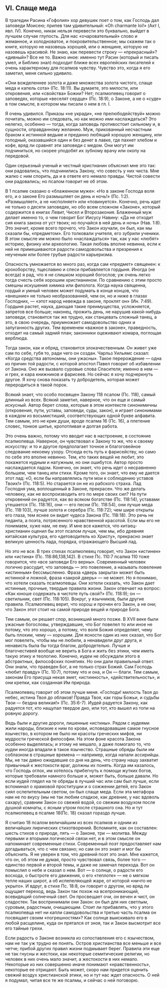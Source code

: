 ## VI. Слаще меда

В трагедии Расина «Гофолия» хор девушек поет о том, как Господь дал заповеди Моисею; припев там удивительный: «Oh charmante loi!» (Акт I, явл. IV). Конечно, никак нельзя перевести это буквально, выйдет в лучшем случае глупость. Для нас «очаровательный» слово и жеманное, и холодноватое, и покровительственное; мы скажем так о книге, которую не назовешь хорошей, или о женщине, которую не назовешь красивой. Не знаю, как перевести строку — «прекрасный»? «дивный»? Все не то. Важно иное: именно тут Расин (который и писать умел, и Библию знал) подходит ближе всех европейских писателей к очень характерному для псалмов чувству. Чувство это, когда я его заметил, меня сильно удивило.

«Они вожделеннее золота и даже множества золота чистого, слаще меда и капель сота» (Пс. 18:11). Вы думаете, это милости, или откровения, или «свойства» Божии? Нет; псалмопевец говорит о заповедях, которые «веселят сердце» (Пс. 18:9), о Законе, а не о «суде» в том смысле, в котором мы писали о нем в гл. I.

Я очень удивился. Приказы «не укради», «не прелюбодействуй» можно почитать, можно им следовать, но как можно ими наслаждаться? Это нелегко, особенно — тогда, когда заповедь противостоит сильному и, в сущности, оправданному желанию. Муж, прикованный несчастным браком к истинной ведьме и преданно любящий хорошую женщину, или голодный, оказавшийся один и без денег в лавке, где пахнет хлебом и кофе, вряд ли сравнят эти заповеди с медом. Они могут им подчиниться, но скорее уподобят их зубному врачу или окопу на передовой.

Один серьезный ученый и честный христианин объяснил мне это так: они радовались, что подчинились Закону, что совесть у них чиста. Мне жалко с ним спорить, да и в ответе его немало правды. Чистой совести они радовались; но псалом говорит не об этом.

В 1 псалме сказано о «блаженном муже»: «Но в законе Господа воля его, и о законе Его размышляет он день и ночь!» (Пс. 1:2). «Размышляет», а не «исполняет» или «повинуется». Конечно, речь идет не только о десяти заповедях, но обо всем сложном «Законе», который содержится в книгах Левит, Чисел и Второзакония. Блаженный муж делает именно то, о чем говорит Бог Иисусу Навину: «Да не отходит сия книга закона от уст твоих; но поучайся в ней день и ночь» (Нав. 1:8). Это значит, кроме всего прочего, что Закон изучали, он был, как мы сказали бы, «предметом». Его толковали учителя, его зубрили ученики. В этом смысле им можно было «наслаждаться» так, как у нас «любят» историю, физику или археологию. Такая любовь вполне невинна, если к ней не примешиваются радости самодовольства и презрения к неученым или более грубые радости карьеризма.

Опасность умножается во много раз, когда сам «предмет» священен: к крохоборству, тщеславию и спеси прибавляется гордыня. Иногда (не всегда) я рад, что я не слишком хороший богослов; уж очень легко тогда счесть себя хорошим христианином. По сравнению с этим просто смешны искушения химика или филолога. Когда наука священна, гордый и умный человек может подумать в конце концов, что «внешние» не только необразованней, чем он, но и ниже в глазах Господних, — «этот народ невежда в законе, проклят он» (Ин. 7:49). Гордыня растет, наука, дающая такие преимущества, усложняется, запретов все больше; наконец, прожить день, не нарушив какой-нибудь заповеди, становится так же трудно, как станцевать сложный танец, а это, в свою очередь, приумножает самодовольство одних и запуганность других. Тем временем «важное в законе», праведность, отходит на самый задний план; законники оцеживают комара, поглощая верблюда.

Тогда закон, как и обряд, становится злокачественным. Он живет уже сам по себе, губя то, ради чего он создан. Чарльз Уильямс сказал: «Когда средства автономны, они ужасны». Такое перерождение — одна из причин той радости, с которой апостол Павел говорит об избавлении от Закона. Оно же вызвало суровые слова Спасителя; именно в нем — и грех, и кара книжников и фарисеев. Но сейчас я хочу подчеркнуть другое. Я хочу снова показать ту добродетель, которая может переродиться в такой порок.

Всякий знает, что особо посвящен Закону 118 псалом (Пс. 118), самый длинный из всех. Всякий заметил, наверное, что он еще и самый искусный. Автор берет слова, которые в этом контексте синонимичны (откровения, пути, уставы, заповеди, суды, закон), и играет синонимами в каждом из восьмистиший, соответствующих одной букве алфавита. Тем самым, это не крик души, вроде псалма 16 (Пс. 16), а плетение словес, тонкое шитье, кропотливая и долгая работа.

Это очень важно, потому что вводит нас в настроение, в состояние псалмопевца. Наверное, он чувствовал к Закону то же, что к своему искусству: и то и другое предполагает точное и благоговейное следование некоему узору. Отсюда есть путь к фарисейству, но само по себе это вполне невинно. Тем, кто таких вещей не любит, это покажется нудным и натужным, но они ошибутся. Автор просто наслаждается ладом. Конечно, он знает, что речь идет о несравненно большем, чем танец или стихи. Кроме того, он знает, что ему не дается этот лад: «О, если бы направлялись пути мои к соблюдению уставов Твоих!» (Пс. 118:5). Но старается он не из рабского страха. Лад Господня ума, воплощенный в Законе, прекрасен. Что же делать человеку, как не воспроизводить его по мере своих сил? На пути откровений он радуется, как во всяком богатстве (Пс. 118:14), уставами утешается (Пс. 118:16), они — его песни (Пс. 118:54), они лучше меда (Пс. 118:103), лучше золота и серебра (Пс. 118:72); чем шире открыты его глаза, тем яснее он видит чудеса Закона (Пс. 118:18). Это речь не педанта, а поэта, потрясенного нравственной красотой. Если мы его не понимаем, хуже нам, не ему. И мне все кажется, что китаец-христианин оценил бы этот псалом лучше, чем мы, ибо древняя китайская культура, его «детоводитель ко Христу», прекрасно знает великую ценность лада, порядка, отражающего Высший лад.

Но это не все. В трех стихах псалмопевец говорит, что Закон «истинен» или «истина» (Пс. 118:86,138,142). В стихе Пс. 110:7 псалма 110 тоже говорится, что «все заповеди Его верны». Современный человек логично рассудит, что заповедь — это повеление, а называть повеление «истинным» бессмысленно. Фраза «дверь закрыта» может быть истинной и ложной, фраза «закрой дверь» — не может. Но я понимаю, что хотели сказать псалмопевцы. Они хотели сказать, что Закон дает истинные, прочные, твердые правила жизни. Закон отвечает на вопрос: «Как юноше содержать в чистоте путь свой?» (Пс. 118:9); он — светильник, свет (Пс. 118:105). Вокруг, у язычников, были другие правила. Псалмопевец верит, что хорош и прочен его Закон, а не они; что Закон этот стоит на самой природе вещей и природе Бога.

Тем самым, он решает спор, возникший много позже. В XVII веке были ужасные богословы, утверждавшие, что Бог повелел то или иное не потому, что это хорошо, а потому, что воля Божия определяет, чему быть плохим, чему — хорошим. Для ясности один из них сказал, что Бог мог повелеть, чтобы мы не любили, а ненавидели друг друга, и ненависть была бы тогда благом, добродетелью. Лучше и благочестивей вообще не верить в Бога и жить без этики, чем иметь такую этику и теологию. Конечно, иудеи не обсуждали этого в абстрактных, философских понятиях. Но они дали правильный ответ. Они знали, что праведен Бог, а не только страх Божий. Сам Господь «любит правду» (Пс. 10:7), потому что и она, и Он — благи. Тем самым, законам Его присуща некая эмет, «истинность», «действительность», и они крепки, как созданная Им природа.

Псалмопевец говорит об этом лучше меня. «Господи! милость Твоя до небес, истина Твоя до облаков! Правда Твоя, как горы Божьи, и судьбы Твои — бездна великая!» (Пс. 35:6-7). Иудей радуется Закону, как радуется тот, кто нащупал твердое дно, или тот, кто вышел из топи на ровную дорогу.

Ведь были и другие дороги, лишенные «истины». Рядом с иудеями жили народы, близкие к ним по крови, исповедовавшие самое гнусное язычество, в котором не было ни красоты греческих мифов, ни мудрости греческой философии. На этом фоне красота Закона особенно выделялась; и этому не мешало, а даже помогало то, что иудеи иногда впадали в такое язычество. Страшные обряды были им соблазном в страшные времена — например, когда напали ассирийцы. Мы, не так давно ожидавшие со дня на день, что страну нашу захватит привычный к жестокости враг, должны их понять. Когда им казалось, что Господь оглох, им хотелось прибегнуть к помощи жутких богов, которые требовали намного больше и, может быть, больше давали. Но если иудей глядел на те обряды в лучший час или сам был лучше, если вспоминал о храмовой проституции и о сожжении детей, его Закон сиял ослепительным светом, он был слаще меда. Если эта метафора нам не по вкусу (мы не так любим сладкое, как древние, у нас вдоволь сахару), сравним Закон со свежей водой, со свежим воздухом после душной комнаты, с ясным утром после страшного сна. Но и тут псалмопевец в псалме 18(Пс. 18) сказал гораздо лучше.

Я считаю 18 псалом величайшим из всех псалмов и одним из величайших лирических стихотворений. Вспомните, как он составлен: шесть стихов о природе, пять — о Законе, три — молитва. Между первыми и вторыми логической связи нет, и в этом смысле он напоминает современные стихи. Современный поэт предоставляет нам догадываться, что с чем связано; но сам он это знает и мог бы объяснить. Я не уверен в том, что древний поэт это знал. Мне кажется, что он, об этом не думая, просто чувствовал связь, более того — единство первой и второй темы, и даже не замечал перехода. Вот он помыслил о небе и сказал о нем. Вот — о солнце, о радости его восхода, о быстроте его движения, о его «теплоте» — не о мягком тепле наших широт, а об испепеляющей жаре, от которой «ничто не укрыто». И вдруг, в стихе Пс. 18:8, он говорит о другом, но вряд ли ощущает переход, ведь Закон так похож на всепроникающий, всевидящий солнечный свет. Он просвещает очи, он вечен и чист, он сладостен. Так воспринимали они Закон: он был для них светлым, суровым, радостным, очищающим. Стоит ли прибавлять, что у этого псалмопевца нет ни капли самодовольства и третью часть псалма он посвящает своим «погрешностям»? Как солнце выискивало его в любой расщелине, куда он прятался от зноя, так и Закон высмотрит все его тайные грехи.

Если радость о Законе возникла из сопоставления его с язычеством, нам не так уж трудно ее понять. Остров христианства все меньше и все четче; прибой других правил жизни подмывает берег. Правила эти еще не так гнусны и жестоки, как некоторые семитические религии, но человек в них очень мало значит, а жестокости в них немало. Некоторые из них совершенно иначе понимают «нравственность», некоторые ее отрицают. Быть может, скоро нам придется оценить свежий воздух христианской этики, но и тут нас ждет опасность. О ней я подумал, читая все те же псалмы, и сейчас о ней поговорю.